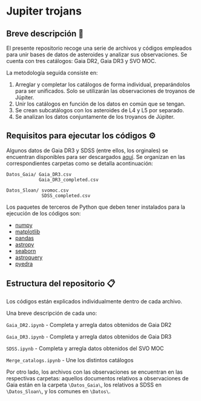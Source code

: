 # Jupiter trojans

## Breve descripción 📖

El presente repositorio recoge una serie de archivos y códigos empleados para unir bases de datos de asteroides y analizar sus observaciones. Se cuenta con tres catálogos: Gaia DR2, Gaia DR3 y SVO MOC. 

La metodología seguida consiste en:

1. Arreglar y completar los catálogos de forma individual, preparándolos para ser unificados. Solo se utilizarán las observaciones de troyanos de Júpiter.
2. Unir los catálogos en función de los datos en común que se tengan.
3. Se crean subcatálogos con los asteroides de L4 y L5 por separado.
4. Se analizan los datos conjuntamente de los troyanos de Júpiter.


## Requisitos para ejecutar los códigos ⚙️

Algunos datos de Gaia DR3 y SDSS (entre ellos, los orginales) se encuentran disponibles para ser descargados [aquí](https://drive.google.com/drive/folders/1iRTPjhQL8YtAJDXacUd6ybkmz607drWK?usp=sharing). Se organizan en las correspondientes carpetas como se detalla acontinuación:

```
Datos_Gaia/ Gaia_DR3.csv
            Gaia_DR3_completed.csv
         
Datos_Sloan/ svomoc.csv
             SDSS_completed.csv
```             

Los paquetes de terceros de Python que deben tener instalados para la ejecución de los códigos son:

- [numpy](https://numpy.org/)
- [matplotlib](https://matplotlib.org/)
- [pandas](https://pandas.pydata.org/)
- [astropy](https://www.astropy.org/)
- [seaborn](https://seaborn.pydata.org/)
- [astroquery](https://astroquery.readthedocs.io/en/latest/)
- [pyedra](https://pyedra.readthedocs.io/en/latest/)


## Estructura del repositorio 📋  

Los códigos están explicados individualmente dentro de cada archivo.

Una breve descripción de cada uno:

`Gaia_DR2.ipynb`         - Completa y arregla datos obtenidos de Gaia DR2

`Gaia_DR3.ipynb`         - Completa y arregla datos obtenidos de Gaia DR3

`SDSS.ipynb`             - Completa y arregla datos obtenidos del SVO MOC

`Merge_catalogs.ipynb`   - Une los distintos catálogos 

Por otro lado, los archivos con las observaciones se encuentran en las respectivas carpetas: aquellos documentos relativos a observaciones de Gaia están en la carpeta `\Datos_Gaia\`, los relativos a SDSS en `\Datos_Sloan\`, y los comunes en `\Datos\`.

